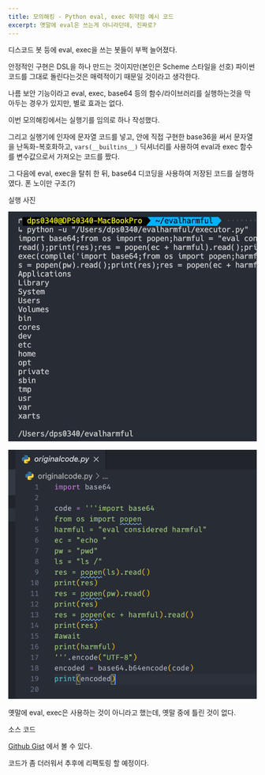 ```yaml
---
title: 모의해킹 - Python eval, exec 취약점 예시 코드
excerpt: 옛말에 eval은 쓰는게 아니라던데, 진짜로?
---
```


디스코드 봇 등에 eval, exec을 쓰는 봇들이 부쩍 늘어졌다.

안정적인 구현은 DSL을 하나 만드는 것이지만(본인은 Scheme 스타일을 선호) 파이썬 코드를 그대로 돌린다는것은 매력적이기 때문일 것이라고 생각한다.

나름 보안 기능이라고 eval, exec, base64 등의 함수/라이브러리를 실행하는것을 막아두는 경우가 있지만, 별로 효과는 없다.

이번 모의해킹에서는 실행기를 임의로 하나 작성했다.

그리고 실행기에 인자에 문자열 코드를 넣고, 안에 직접 구현한 base36을 써서 문자열을 난독화-복호화하고, ```vars(__builtins__)``` 딕셔너리를 사용하여 eval과 exec 함수를 변수값으로서 가져오는 코드를 짰다.

그 다음에 eval, exec을 탈취 한 뒤, base64 디코딩을 사용하여 저장된 코드를 실행하였다. 폰 노이만 구조(?)

실행 사진

![executor](../assets/images/executor.png)

![original code](../assets/images/original-code.png)

옛말에 eval, exec은 사용하는 것이 아니라고 했는데, 옛말 중에 틀린 것이 없다.

소스 코드

[Github Gist](https://gist.github.com/DPS0340/ab141743362ab7f5fc7fa36a784a7db2) 에서 볼 수 있다.

코드가 좀 더러워서 추후에 리팩토링 할 예정이다.